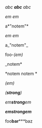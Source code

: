 *abc **abc** abc*

*em em*

a*"notem"*

_em em_

a_"notem"_

foo-_(em)_

_notem*

*notem notem
*

*(*em*)*

*(**strong**)*

*em**strong**em*

***emstrongem***

foo******bar*********baz